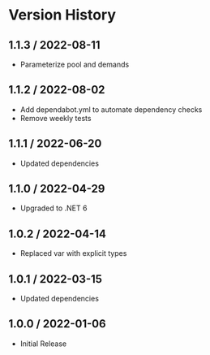 # Version History

## 1.1.3 / 2022-08-11

- Parameterize pool and demands

## 1.1.2 / 2022-08-02

- Add dependabot.yml to automate dependency checks
- Remove weekly tests

## 1.1.1 / 2022-06-20

- Updated dependencies

## 1.1.0 / 2022-04-29

- Upgraded to .NET 6

## 1.0.2 / 2022-04-14

- Replaced var with explicit types

## 1.0.1 / 2022-03-15

- Updated dependencies

## 1.0.0 / 2022-01-06

- Initial Release
